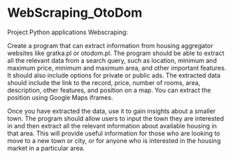 # WebScraping_OtoDom
Project Python applications
Webscraping:

Create a program that can extract information from housing aggregator websites like gratka.pl or otodom.pl. The program should be able to extract all the relevant data from a search query, such as location, minimum and maximum price, minimum and maximum area, and other important features. It should also include options for private or public ads. The extracted data should include the link to the record, price, number of rooms, area, description, other features, and position on a map. You can extract the position using Google Maps iframes.

 

Once you have extracted the data, use it to gain insights about a smaller town. The program should allow users to input the town they are interested in and then extract all the relevant information about available housing in that area. This will provide useful information for those who are looking to move to a new town or city, or for anyone who is interested in the housing market in a particular area.
